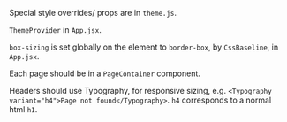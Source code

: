 Special style overrides/ props are in `theme.js`.

`ThemeProvider` in `App.jsx`.

`box-sizing` is set globally on the <html> element to `border-box`, by `CssBaseline`, in `App.jsx`.

Each page should be in a `PageContainer` component.

Headers should use Typography, for responsive sizing, e.g. `<Typography variant="h4">Page not found</Typography>`. `h4` corresponds to a normal html `h1`.